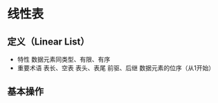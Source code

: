 


# 线性表
## 定义（Linear List）
- 特性
数据元素同类型、有限、有序
- 重要术语
表长、空表
表头、表尾
前驱、后继
数据元素的位序（从1开始）

## 基本操作
<!--stackedit_data:
eyJoaXN0b3J5IjpbLTE0MjE3ODUxMiwtMTYzMzk4MTQ2OF19
-->